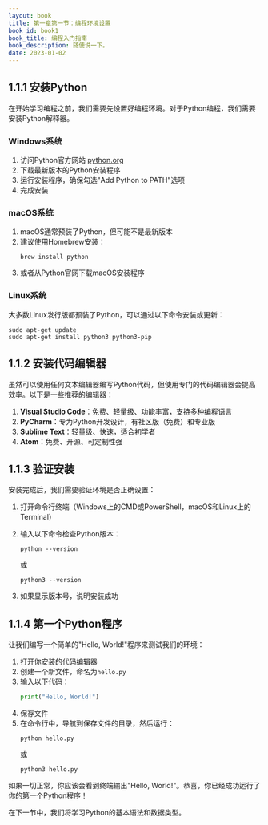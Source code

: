 ```yaml
---
layout: book
title: 第一章第一节：编程环境设置
book_id: book1
book_title: 编程入门指南
book_description: 随便说一下。
date: 2023-01-02
---
```


## 1.1.1 安装Python

在开始学习编程之前，我们需要先设置好编程环境。对于Python编程，我们需要安装Python解释器。

### Windows系统

1. 访问Python官方网站 [python.org](https://www.python.org/downloads/)
2. 下载最新版本的Python安装程序
3. 运行安装程序，确保勾选"Add Python to PATH"选项
4. 完成安装

### macOS系统

1. macOS通常预装了Python，但可能不是最新版本
2. 建议使用Homebrew安装：
   ```
   brew install python
   ```
3. 或者从Python官网下载macOS安装程序

### Linux系统

大多数Linux发行版都预装了Python，可以通过以下命令安装或更新：

```
sudo apt-get update
sudo apt-get install python3 python3-pip
```

## 1.1.2 安装代码编辑器

虽然可以使用任何文本编辑器编写Python代码，但使用专门的代码编辑器会提高效率。以下是一些推荐的编辑器：

1. **Visual Studio Code**：免费、轻量级、功能丰富，支持多种编程语言
2. **PyCharm**：专为Python开发设计，有社区版（免费）和专业版
3. **Sublime Text**：轻量级、快速，适合初学者
4. **Atom**：免费、开源、可定制性强

## 1.1.3 验证安装

安装完成后，我们需要验证环境是否正确设置：

1. 打开命令行终端（Windows上的CMD或PowerShell，macOS和Linux上的Terminal）
2. 输入以下命令检查Python版本：
   ```
   python --version
   ```
   或
   ```
   python3 --version
   ```

3. 如果显示版本号，说明安装成功

## 1.1.4 第一个Python程序

让我们编写一个简单的"Hello, World!"程序来测试我们的环境：

1. 打开你安装的代码编辑器
2. 创建一个新文件，命名为`hello.py`
3. 输入以下代码：
   ```python
   print("Hello, World!")
   ```
4. 保存文件
5. 在命令行中，导航到保存文件的目录，然后运行：
   ```
   python hello.py
   ```
   或
   ```
   python3 hello.py
   ```

如果一切正常，你应该会看到终端输出"Hello, World!"。恭喜，你已经成功运行了你的第一个Python程序！

在下一节中，我们将学习Python的基本语法和数据类型。 